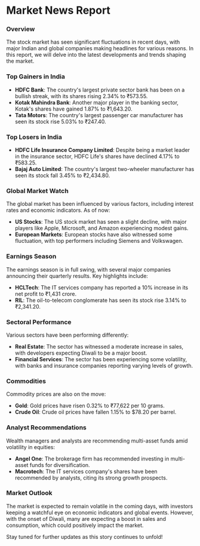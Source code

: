 **Market News Report**
======================

### Overview

The stock market has seen significant fluctuations in recent days, with major Indian and global companies making headlines for various reasons. In this report, we will delve into the latest developments and trends shaping the market.

### Top Gainers in India

* **HDFC Bank**: The country's largest private sector bank has been on a bullish streak, with its shares rising 2.34% to ₹573.55.
* **Kotak Mahindra Bank**: Another major player in the banking sector, Kotak's shares have gained 1.87% to ₹1,643.20.
* **Tata Motors**: The country's largest passenger car manufacturer has seen its stock rise 5.03% to ₹247.40.

### Top Losers in India

* **HDFC Life Insurance Company Limited**: Despite being a market leader in the insurance sector, HDFC Life's shares have declined 4.17% to ₹583.25.
* **Bajaj Auto Limited**: The country's largest two-wheeler manufacturer has seen its stock fall 3.45% to ₹2,434.80.

### Global Market Watch

The global market has been influenced by various factors, including interest rates and economic indicators. As of now:

* **US Stocks**: The US stock market has seen a slight decline, with major players like Apple, Microsoft, and Amazon experiencing modest gains.
* **European Markets**: European stocks have also witnessed some fluctuation, with top performers including Siemens and Volkswagen.

### Earnings Season

The earnings season is in full swing, with several major companies announcing their quarterly results. Key highlights include:

* **HCLTech**: The IT services company has reported a 10% increase in its net profit to ₹1,431 crore.
* **RIL**: The oil-to-telecom conglomerate has seen its stock rise 3.14% to ₹2,341.20.

### Sectoral Performance

Various sectors have been performing differently:

* **Real Estate**: The sector has witnessed a moderate increase in sales, with developers expecting Diwali to be a major boost.
* **Financial Services**: The sector has been experiencing some volatility, with banks and insurance companies reporting varying levels of growth.

### Commodities

Commodity prices are also on the move:

* **Gold**: Gold prices have risen 0.32% to ₹77,622 per 10 grams.
* **Crude Oil**: Crude oil prices have fallen 1.15% to $78.20 per barrel.

### Analyst Recommendations

Wealth managers and analysts are recommending multi-asset funds amid volatility in equities:

* **Angel One**: The brokerage firm has recommended investing in multi-asset funds for diversification.
* **Macrotech**: The IT services company's shares have been recommended by analysts, citing its strong growth prospects.

### Market Outlook

The market is expected to remain volatile in the coming days, with investors keeping a watchful eye on economic indicators and global events. However, with the onset of Diwali, many are expecting a boost in sales and consumption, which could positively impact the market.

Stay tuned for further updates as this story continues to unfold!
